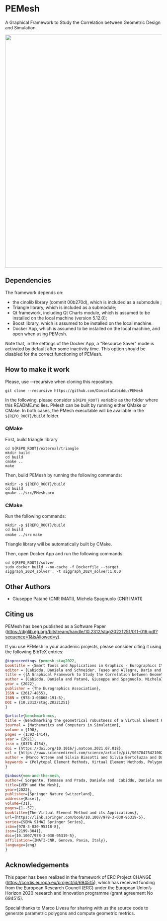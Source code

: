 # PEMesh

A Graphical Framework to Study the Correlation between Geometric Design and Simulation.

<p align="center"><img src="change_gui_2d_rep_image.png" width="750"></p>

## Dependencies

The framework depends on:
- the cinolib library (commit 00b270d), which is included as a submodule ;
- Triangle library, which is included as a submodule;
- Qt framework, including Qt Charts module, which is assumed to be installed on the local machine (version 5.12.0);
- Boost library, which is assumed to be installed on the local machine.
- Docker App, which is assumed to be installed on the local machine, and open when using PEMesh.

Note that, in the settings of the Docker App, a "Resource Saver" mode is activated by default after some inactivity time. 
This option should be disabled for the correct functioning of PEMesh.

## How to make it work

Please, use --recursive when cloning this repository.

`git clone --recursive https://github.com/DanielaCabiddu/PEMesh`

In the following, please consider `${REPO_ROOT}` variable as the folder where this README.md lies.
PMesh can be built by running either QMake or CMake. 
In both cases, the PMesh executable will be available in the `${REPO_ROOT}/build` folder.

### QMake 

First, build triangle library

`cd ${REPO_ROOT}/external/triangle`\
`mkdir build`\
`cd build`\
`cmake ..`\
`make`

Then, build PEMesh by running the following commands:

`mkdir -p ${REPO_ROOT}/build`\
`cd build`\
`qmake ../src/PMesh.pro`

### CMake

Run the following commands:

`mkdir -p ${REPO_ROOT}/build`\
`cd build`\
`cmake ../src`
`make`

Triangle library will be automatically built by CMake.

Then, open Docker App and run the following commands:

`cd ${REPO_ROOT}/solver`\
`sudo docker build --no-cache -f Dockerfile --target siggraph_2024_solver . -t siggraph_2024_solver:1.0.0`

## Other Authors
* Giuseppe Patanè (CNR IMATI), Michela Spagnuolo (CNR IMATI)

## Citing us
PEMesh has been published as a Software Paper (https://diglib.eg.org/bitstream/handle/10.2312/stag20221251/011-019.pdf?sequence=1&isAllowed=y).

If you use PEMesh in your academic projects, please consider citing it using the following BibTeX entries:

```bibtex
@inproceedings {pemesh-stag2022,
booktitle = {Smart Tools and Applications in Graphics - Eurographics Italian Chapter Conference},
editor = {Cabiddu, Daniela and Schneider, Teseo and Allegra, Dario and Catalano, Chiara Eva and Cherchi, Gianmarco and Scateni, Riccardo},
title = {{A Graphical Framework to Study the Correlation between Geometric Design and Simulation}},
author = {Cabiddu, Daniela and Patané, Giuseppe and Spagnuolo, Michela},
year = {2022},
publisher = {The Eurographics Association},
ISSN = {2617-4855},
ISBN = {978-3-03868-191-5},
DOI = {10.2312/stag.20221251}
}

@article{benchmark-mcs,
title = {Benchmarking the geometrical robustness of a Virtual Element Poisson solver},
journal = {Mathematics and Computers in Simulation},
volume = {190},
pages = {1392-1414},
year = {2021},
issn = {0378-4754},
doi = {https://doi.org/10.1016/j.matcom.2021.07.018},
url = {https://www.sciencedirect.com/science/article/pii/S0378475421002706},
author = {Marco Attene and Silvia Biasotti and Silvia Bertoluzza and Daniela Cabiddu and Marco Livesu and Giuseppe Patanè and Micol Pennacchio and Daniele Prada and Michela Spagnuolo},
keywords = {Polytopal Element Methods, Virtual Element Methods, Polygonal meshes, Geometric metrics, Geometry-PEM correlation}
}

@inbook{vem-and-the-mesh,
author={ Sorgente, Tommaso and Prada, Daniele and  Cabiddu, Daniela and Biasotti, Silvia and  Patanè, Giuseppe and Pennacchio, Micol  and  Bertoluzza, Silvia and  Manzini, Gianmarco and  Spagnuolo, Michela},
title={VEM and the Mesh},
year={2022},
publisher={Springer Nature Switzerland},
address={Basel},
volume={31},
pages={1--57},
booktitle={The Virtual Element Method and its Applications},
url={https://link.springer.com/book/10.1007/978-3-030-95319-5},
series={SEMA SIMAI Springer Series},
isbn={978-3-030-95318-8},
issn={2199-3041},
doi={10.1007/978-3-030-95319-5},
affiliation={IMATI-CNR, Genova, Pavia, Italy},
language={eng}
}
```

## Acknowledgements
This paper has been realized in the framework of ERC Project CHANGE (https://cordis.europa.eu/project/id/694515), which has received funding from the European Research Council (ERC) under the European Union’s Horizon 2020 research and innovation programme (grant agreement No 694515).

Special thanks to Marco Livesu for sharing with us the source code to generate parametric polygons and compute geometric metrics.
